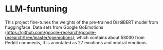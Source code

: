# LLM-funtuning
This project fine-tunes the weights of the pre-trained DistilBERT model from huggingface. Data sets from Google GoEmotions (https://github.com/google-research/google-research/tree/master/goemotions), which contains about 58000 from Reddit comments, It is annotated as 27 emotions and neutral emotions.

